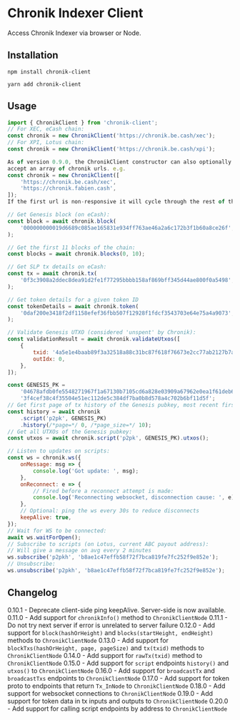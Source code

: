 # Chronik Indexer Client

Access Chronik Indexer via browser or Node.

## Installation

`npm install chronik-client`

`yarn add chronik-client`

## Usage

```js
import { ChronikClient } from 'chronik-client';
// For XEC, eCash chain:
const chronik = new ChronikClient('https://chronik.be.cash/xec');
// For XPI, Lotus chain:
const chronik = new ChronikClient('https://chronik.be.cash/xpi');

As of version 0.9.0, the ChronikClient constructor can also optionally
accept an array of chronik urls. e.g.
const chronik = new ChronikClient([
    'https://chronik.be.cash/xec',
    'https://chronik.fabien.cash',
]);
If the first url is non-responsive it will cycle through the rest of the array.

// Get Genesis block (on eCash):
const block = await chronik.block(
    '000000000019d6689c085ae165831e934ff763ae46a2a6c172b3f1b60a8ce26f',
);

// Get the first 11 blocks of the chain:
const blocks = await chronik.blocks(0, 10);

// Get SLP tx details on eCash:
const tx = await chronik.tx(
    '0f3c3908a2ddec8dea91d2fe1f77295bbbb158af869bff345d44ae800f0a5498',
);

// Get token details for a given token ID
const tokenDetails = await chronik.token(
    '0daf200e3418f2df1158efef36fbb507f12928f1fdcf3543703e64e75a4a9073',
);

// Validate Genesis UTXO (considered 'unspent' by Chronik):
const validationResult = await chronik.validateUtxos([
    {
        txid: '4a5e1e4baab89f3a32518a88c31bc87f618f76673e2cc77ab2127b7afdeda33b',
        outIdx: 0,
    },
]);

const GENESIS_PK =
    '04678afdb0fe5548271967f1a67130b7105cd6a828e03909a67962e0ea1f61deb649f6bc' +
    '3f4cef38c4f35504e51ec112de5c384df7ba0b8d578a4c702b6bf11d5f';
// Get first page of tx history of the Genesis pubkey, most recent first:
const history = await chronik
    .script('p2pk', GENESIS_PK)
    .history(/*page=*/ 0, /*page_size=*/ 10);
// Get all UTXOs of the Genesis pubkey:
const utxos = await chronik.script('p2pk', GENESIS_PK).utxos();

// Listen to updates on scripts:
const ws = chronik.ws({
    onMessage: msg => {
        console.log('Got update: ', msg);
    },
    onReconnect: e => {
        // Fired before a reconnect attempt is made:
        console.log('Reconnecting websocket, disconnection cause: ', e);
    },
    // Optional: ping the ws every 30s to reduce disconnects
    keepAlive: true,
});
// Wait for WS to be connected:
await ws.waitForOpen();
// Subscribe to scripts (on Lotus, current ABC payout address):
// Will give a message on avg every 2 minutes
ws.subscribe('p2pkh', 'b8ae1c47effb58f72f7bca819fe7fc252f9e852e');
// Unsubscribe:
ws.unsubscribe('p2pkh', 'b8ae1c47effb58f72f7bca819fe7fc252f9e852e');
```

## Changelog

0.10.1 - Deprecate client-side ping keepAlive. Server-side is now available.
0.11.0 - Add support for `chronikInfo()` method to `ChronikClientNode`
0.11.1 - Do not try next server if error is unrelated to server failure
0.12.0 - Add support for `block(hashOrHeight)` and `blocks(startHeight, endHeight)` methods to `ChronikClientNode`
0.13.0 - Add support for `blockTxs(hashOrHeight, page, pageSize)` and `tx(txid)` methods to `ChronikClientNode`
0.14.0 - Add support for `rawTx(txid)` method to `ChronikClientNode`
0.15.0 - Add support for `script` endpoints `history()` and `utxos()` to `ChronikClientNode`
0.16.0 - Add support for `broadcastTx` and `broadcastTxs` endpoints to `ChronikClientNode`
0.17.0 - Add support for token proto to endpoints that return `Tx_InNode` to `ChronikClientNode`
0.18.0 - Add support for websocket connections to `ChronikClientNode`
0.19.0 - Add support for token data in tx inputs and outputs to `ChronikClientNode`
0.20.0 - Add support for calling script endpoints by address to `ChronikClientNode`
